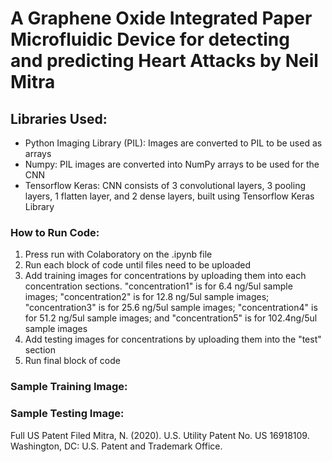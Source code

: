 # A Graphene Oxide Integrated Paper Microfluidic Device for detecting and predicting Heart Attacks by Neil Mitra
## Libraries Used:
- Python Imaging Library (PIL): Images are converted to PIL to be used as arrays
- Numpy: PIL images are converted into NumPy arrays to be used for the CNN
- Tensorflow Keras: CNN consists of 3 convolutional layers, 3 pooling layers, 1 flatten layer, and 2 dense layers, built using Tensorflow Keras Library

### How to Run Code:
1. Press run with Colaboratory on the .ipynb file
2. Run each block of code until files need to be uploaded
3. Add training images for concentrations by uploading them into each concentration sections. "concentration1" is for 6.4 ng/5ul sample images; "concentration2" is for 12.8 ng/5ul sample images; "concentration3" is for 25.6 ng/5ul sample images; "concentration4" is for 51.2 ng/5ul sample images; and "concentration5" is for 102.4ng/5ul sample images
4. Add testing images for concentrations by uploading them into the "test" section
5. Run final block of code

### Sample Training Image:



### Sample Testing Image:



Full US Patent Filed
Mitra, N. (2020). U.S. Utility Patent No. US 16918109. Washington, DC: U.S. Patent and Trademark Office.
